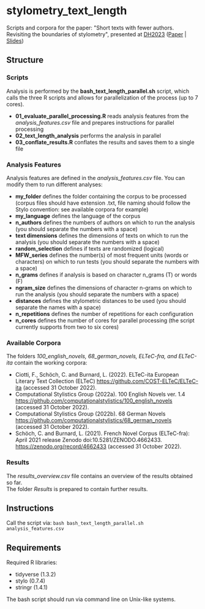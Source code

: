 # stylometry_text_length

Scripts and corpora for the paper: "Short texts with fewer authors. Revisiting the boundaries of stylometry", presented at [DH2023](https://dh2023.adho.org/) ([Paper](https://zenodo.org/record/7961822) | [Slides](https://docs.google.com/presentation/d/1M7L5h-5-DYO1aiJEa6gt_SKBvN3KWpeml4jiGFZFijE/edit?usp=sharing))

## Structure

### Scripts

Analysis is performed by the **bash_text_length_parallel.sh** script, which calls the three R scripts and allows for parallelization of the process (up to 7 cores).  
- **01_evaluate_parallel_processing.R** reads analysis features from the *analysis_features.csv* file and prepares instructions for parallel processing
- **02_text_length_analysis** performs the analysis in parallel
- **03_conflate_results.R** conflates the results and saves them to a single file

### Analysis Features

Analysis features are defined in the *analysis_features.csv* file. You can modify them to run different analyses:
- **my_folder** defines the folder containing the corpus to be processed (corpus files should have extension .txt, file naming should follow the Stylo convention: see available corpora for example)
- **my_language** defines the language of the corpus 
- **n_authors** defines the numbers of authors on which to run the analysis (you should separate the numbers with a space) 
- **text dimensions** defines the dimensions of texts on which to run the analysis (you should separate the numbers with a space) 
- **random_selection** defines if texts are randomized (logical) 
- **MFW_series** defines the number(s) of most frequent units (words or characters) on which to run tests (you should separate the numbers with a space)
- **n_grams** defines if analysis is based on character n_grams (T) or words (F)
- **ngram_size** defines the dimensions of character n-grams on which to run the analysis (you should separate the numbers with a space)
- **distances** defines the stylometric distances to be used (you should separate the names with a space)
- **n_repetitions** defines the number of repetitions for each configuration
- **n_cores** defines the number of cores for parallel processing (the script currently supports from two to six cores)

### Available Corpora

The folders *100_english_novels, 68_german_novels, ELTeC-fra, and ELTeC-ita* contain the working corpora:  
- Ciotti, F., Schöch, C. and Burnard, L. (2022). ELTeC-ita European Literary Text Collection (ELTeC) https://github.com/COST-ELTeC/ELTeC-ita (accessed 31 October 2022).
- Computational Stylistics Group (2022a). 100 English Novels ver. 1.4 https://github.com/computationalstylistics/100_english_novels (accessed 31 October 2022).
- Computational Stylistics Group (2022b). 68 German Novels https://github.com/computationalstylistics/68_german_novels (accessed 31 October 2022).
- Schöch, C. and Burnard, L. (2021). French Novel Corpus (ELTeC-fra): April 2021 release Zenodo doi:10.5281/ZENODO.4662433. https://zenodo.org/record/4662433 (accessed 31 October 2022).

### Results

The *results_overview.csv* file contains an overview of the results obtained so far.  
The folder *Results* is prepared to contain further results.

## Instructions

Call the script via: `bash bash_text_length_parallel.sh analysis_features.csv`  

## Requirements

Required R libraries:
- tidyverse (1.3.2)
- stylo (0.7.4)
- stringr (1.4.1)
 
The bash script should run via command line on Unix-like systems.
